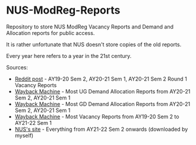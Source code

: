 # NUS-ModReg-Reports
Repository to store NUS ModReg Vacancy Reports and Demand and Allocation reports for public access.

It is rather unfortunate that NUS doesn't store copies of the old reports.

Every year here refers to a year in the 21st century.

Sources:
- [Reddit post](https://www.reddit.com/r/nus/comments/ko79fv/modreg_historical_vacancy_reports/) - AY19-20 Sem 2, AY20-21 Sem 1, AY20-21 Sem 2 Round 1 Vacancy Reports
- [Wayback Machine](https://web.archive.org/web/20220000000000*/http://www.nus.edu.sg/modreg/docs/DemandAllocationRptUG.pdf) - Most UG Demand Allocation Reports from AY20-21 Sem 2, AY20-21 Sem 1
- [Wayback Machine](https://web.archive.org/web/20220000000000*/http://www.nus.edu.sg/modreg/docs/DemandAllocationRptGD.pdf) - Most GD Demand Allocation Reports from AY20-21 Sem 2, AY20-21 Sem 1
- [Wayback Machine](https://web.archive.org/web/20210901000000*/http://www.nus.edu.sg/ModReg/docs/VacancyRpt.pdf) - Most Vacancy Reports from AY19-20 Sem 2 to AY21-22 Sem 1
- [NUS's site](https://www.nus.edu.sg/ModReg/resources.html) - Everything from AY21-22 Sem 2 onwards (downloaded by myself)
